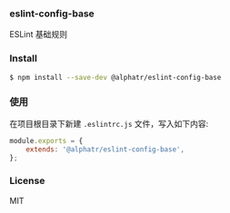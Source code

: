 ### eslint-config-base

ESLint 基础规则

### Install

```bash
$ npm install --save-dev @alphatr/eslint-config-base
```

### 使用

在项目根目录下新建 `.eslintrc.js` 文件，写入如下内容:

```javascript
module.exports = {
    extends: '@alphatr/eslint-config-base',
};

```

### License

MIT
